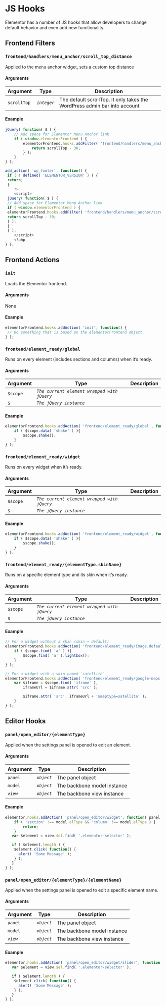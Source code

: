 # JS Hooks

Elementor has a number of JS hooks that allow developers to change default behavior and even add new functionality.

## Frontend Filters

### `frontend/handlers/menu_anchor/scroll_top_distance`

Applied to the menu anchor widget, sets a custom top distance

#### Arguments

| Argument    | Type            | Description                                                              |
|-------------|-----------------|--------------------------------------------------------------------------|
| `scrollTop` | _`integer`_     | The default scrollTop. It only takes the WordPress admin bar into account|

#### Example

```js
jQuery( function( $ ) {
	// Add space for Elementor Menu Anchor link
	if ( window.elementorFrontend ) {
		elementorFrontend.hooks.addFilter( 'frontend/handlers/menu_anchor/scroll_top_distance', function( scrollTop ) {
			return scrollTop - 30;
		} );
	}
} );

add_action( 'wp_footer', function() {
 if ( ! defined( 'ELEMENTOR_VERSION' ) ) {
 return;
 }
	?>
	<script>
 jQuery( function( $ ) {
 // Add space for Elementor Menu Anchor link
 if ( window.elementorFrontend ) {
 elementorFrontend.hooks.addFilter( 'frontend/handlers/menu_anchor/scroll_top_distance', function( scrollTop ) {
 return scrollTop - 30;
 } );
 }
 } );
	</script>
	<?php
} );
```

## Frontend Actions

### `init`

Loads the Elementor frontend.

#### Arguments

None

#### Example

```js
elementorFrontend.hooks.addAction( 'init', function() {
 // Do something that is based on the elementorFrontend object.
} );
```

### `frontend/element_ready/global`

Runs on every element (includes sections and columns) when it’s ready.

#### Arguments

| Argument   | Type                                        | Description |
|------------|---------------------------------------------|-------------|
| `$scope`   | _`The current element wrapped with jQuery`_ |             |
| `$`        | _`The jQuery instance`_                     |             |

#### Example

```js
elementorFrontend.hooks.addAction( 'frontend/element_ready/global', function( $scope ) {
	if ( $scope.data( 'shake' ) ){
		$scope.shake();
	}
} );
```

### `frontend/element_ready/widget`

Runs on every widget when it’s ready.

#### Arguments

| Argument   | Type                                        | Description |
|------------|---------------------------------------------|-------------|
| `$scope`   | _`The current element wrapped with jQuery`_ |             |
| `$`        | _`The jQuery instance`_                     |             |

#### Example

```js
elementorFrontend.hooks.addAction( 'frontend/element_ready/widget', function( $scope ) {
	if ( $scope.data( 'shake' ) ){
		$scope.shake();
	}
} );
```

### `frontend/element_ready/{elementType.skinName}`

Runs on a specific element type and its skin when it’s ready.

#### Arguments

| Argument   | Type                                        | Description |
|------------|---------------------------------------------|-------------|
| `$scope`   | _`The current element wrapped with jQuery`_ |             |
| `$`        | _`The jQuery instance`_                     |             |

#### Example

```js
// For a widget without a skin (skin = default)
elementorFrontend.hooks.addAction( 'frontend/element_ready/image.default', function( $scope ) {
	if ( $scope.find( 'a' ) ){
		$scope.find( 'a' ).lightbox();
	}
} );

// For a widget with a skin named `satellite`
elementorFrontend.hooks.addAction( 'frontend/element_ready/google-maps.satellite', function( $scope ) {
	var $iframe = $scope.find( 'iframe' ),
		iframeUrl = $iframe.attr( 'src' );

		$iframe.attr( 'src', iframeUrl + '&maptype=satellite' );
	}
} );
```

## Editor Hooks

### `panel/open_editor/{elementType}`

Applied when the settings panel is opened to edit an element.

#### Arguments

| Argument | Type       | Description                  |
|----------|------------|------------------------------|
| `panel`  | _`object`_ | The panel object             |
| `model`  | _`object`_ | The backbone model instance  |
| `view`   | _`object`_ | The backbone view instance   |

#### Example

```js
elementor.hooks.addAction( 'panel/open_editor/widget', function( panel, model, view ) {
	if ( 'section' !== model.elType && 'column' !== model.elType ) {
		return;
	}
   var $element = view.$el.find( '.elementor-selector' );

   if ( $element.length ) {
   	$element.click( function() {
   	  alert( 'Some Message' );
   	} );
   }
} );
```

### `panel/open_editor/{elementType}/{elementName}`

Applied when the settings panel is opened to edit a specific element name.

#### Arguments

| Argument | Type       | Description                  |
|----------|------------|------------------------------|
| `panel`  | _`object`_ | The panel object             |
| `model`  | _`object`_ | The backbone model instance  |
| `view`   | _`object`_ | The backbone view instance   |

#### Example

```js
elementor.hooks.addAction( 'panel/open_editor/widget/slider', function( panel, model, view ) {
   var $element = view.$el.find( '.elementor-selector' );

   if ( $element.length ) {
   	$element.click( function() {
   	  alert( 'Some Message' );
   	} );
   }
} );
```
